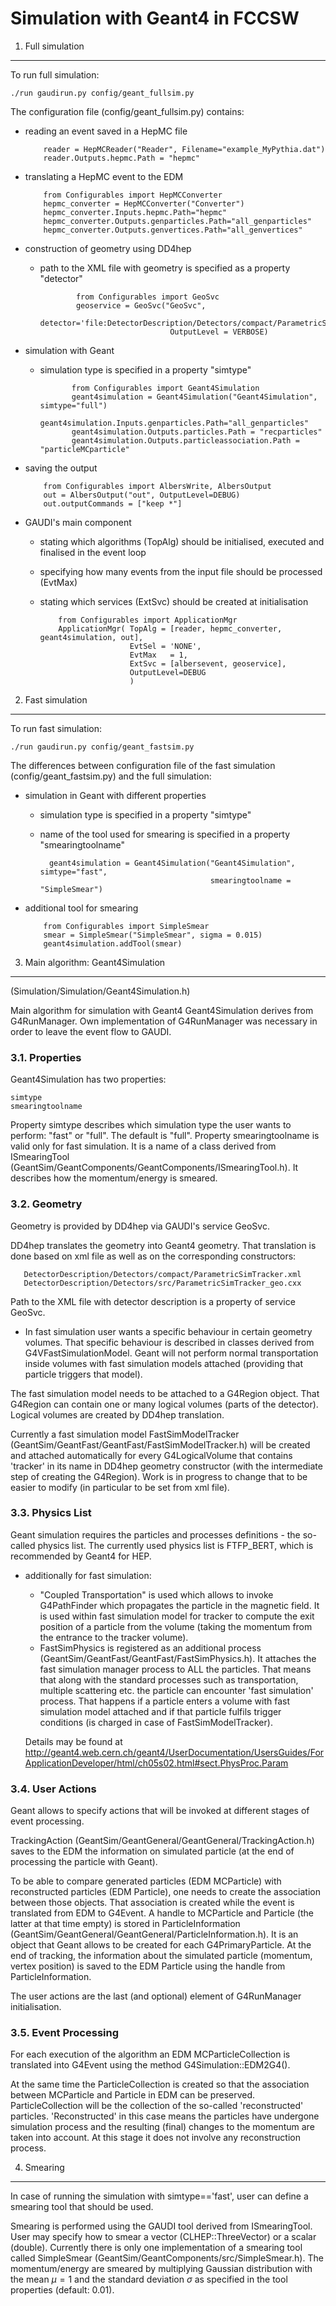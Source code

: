 Simulation with Geant4 in FCCSW
====
1. Full simulation
----

To run full simulation:

    ./run gaudirun.py config/geant_fullsim.py

The configuration file (config/geant_fullsim.py) contains:
  * reading an event saved in a HepMC file

            reader = HepMCReader("Reader", Filename="example_MyPythia.dat")
            reader.Outputs.hepmc.Path = "hepmc"

  * translating a HepMC event to the EDM

            from Configurables import HepMCConverter
            hepmc_converter = HepMCConverter("Converter")
            hepmc_converter.Inputs.hepmc.Path="hepmc"
            hepmc_converter.Outputs.genparticles.Path="all_genparticles"
            hepmc_converter.Outputs.genvertices.Path="all_genvertices"

  * construction of geometry using DD4hep
    - path to the XML file with geometry is specified as a property "detector"

                  from Configurables import GeoSvc
                  geoservice = GeoSvc("GeoSvc",
                                       detector='file:DetectorDescription/Detectors/compact/ParametricSimTracker.xml',
                                       OutputLevel = VERBOSE)

  * simulation with Geant
    - simulation type is specified in a property "simtype"

                 from Configurables import Geant4Simulation
                 geant4simulation = Geant4Simulation("Geant4Simulation", simtype="full")
                 geant4simulation.Inputs.genparticles.Path="all_genparticles"
                 geant4simulation.Outputs.particles.Path = "recparticles"
                 geant4simulation.Outputs.particleassociation.Path = "particleMCparticle"

  * saving the output

            from Configurables import AlbersWrite, AlbersOutput
            out = AlbersOutput("out", OutputLevel=DEBUG)
            out.outputCommands = ["keep *"]

  * GAUDI's main component
      - stating which algorithms (TopAlg) should be initialised, executed and finalised in the event loop
      - specifying how many events from the input file should be processed (EvtMax)
      - stating which services (ExtSvc) should be created at initialisation

                from Configurables import ApplicationMgr
                ApplicationMgr( TopAlg = [reader, hepmc_converter, geant4simulation, out],
                                EvtSel = 'NONE',
                                EvtMax   = 1,
                                ExtSvc = [albersevent, geoservice],
                                OutputLevel=DEBUG
                                )

2. Fast simulation
----

To run fast simulation:

    ./run gaudirun.py config/geant_fastsim.py

The differences between configuration file of the fast simulation (config/geant_fastsim.py) and the full simulation:

  * simulation in Geant with different properties
    - simulation type is specified in a property "simtype"
    - name of the tool used for smearing is specified in a property "smearingtoolname"

            geant4simulation = Geant4Simulation("Geant4Simulation", simtype="fast",
                                                smearingtoolname = "SimpleSmear")

  * additional tool for smearing

            from Configurables import SimpleSmear
            smear = SimpleSmear("SimpleSmear", sigma = 0.015)
            geant4simulation.addTool(smear)

3. Main algorithm: Geant4Simulation
----

(Simulation/Simulation/Geant4Simulation.h)

Main algorithm for simulation with Geant4 Geant4Simulation derives from G4RunManager. Own implementation of G4RunManager was necessary in order to leave the event flow to GAUDI.


### 3.1. Properties

Geant4Simulation has two properties:

    simtype
    smearingtoolname

Property simtype describes which simulation type the user wants to perform: "fast" or "full". The default is "full".
Property smearingtoolname is valid only for fast simulation. It is a name of a class derived from ISmearingTool (GeantSim/GeantComponents/GeantComponents/ISmearingTool.h). It describes how the momentum/energy is smeared.

### 3.2. Geometry

Geometry is provided by DD4hep via GAUDI's service GeoSvc.

DD4hep translates the geometry into Geant4 geometry. That translation is done based on xml file as well as on the corresponding constructors:

       DetectorDescription/Detectors/compact/ParametricSimTracker.xml
       DetectorDescription/Detectors/src/ParametricSimTracker_geo.cxx

Path to the XML file with detector description is a property of service GeoSvc.

  * In fast simulation user wants a specific behaviour in certain geometry volumes. That specific behaviour is described in classes derived from G4VFastSimulationModel. Geant will not perform normal transportation inside volumes with fast simulation models attached (providing that particle triggers that model).

  The fast simulation model needs to be attached to a G4Region object. That G4Region can contain one or many logical volumes (parts of the detector). Logical volumes are created by DD4hep translation.

  Currently a fast simulation model FastSimModelTracker (GeantSim/GeantFast/GeantFast/FastSimModelTracker.h) will be created and attached automatically for every G4LogicalVolume that contains 'tracker' in its name in DD4hep geometry constructor (with the intermediate step of creating the G4Region). Work is in progress to change that to be easier to modify (in particular to be set from xml file).

### 3.3. Physics List

Geant simulation requires the particles and processes definitions - the so-called physics list. The currently used physics list is FTFP_BERT, which is recommended by Geant4 for HEP.

  * additionally for fast simulation:
     - "Coupled Transportation" is used which allows to invoke G4PathFinder which propagates the particle in the magnetic field.
     It is used within fast simulation model for tracker to compute the exit position of a particle from the volume (taking the momentum from the entrance to the tracker volume).
     - FastSimPhysics is registered as an additional process (GeantSim/GeantFast/GeantFast/FastSimPhysics.h). It attaches the fast simulation manager process to ALL the particles. That means that along with the standard processes such as transportation, multiple scattering etc. the particle can encounter 'fast simulation' process. That happens if a particle enters a volume with fast simulation model attached and if that particle fulfils trigger conditions (is charged in case of FastSimModelTracker).

     Details may be found at
                http://geant4.web.cern.ch/geant4/UserDocumentation/UsersGuides/ForApplicationDeveloper/html/ch05s02.html#sect.PhysProc.Param


### 3.4. User Actions

Geant allows to specify actions that will be invoked at different stages of event processing.

TrackingAction (GeantSim/GeantGeneral/GeantGeneral/TrackingAction.h) saves to the EDM the information on simulated particle (at the end of processing the particle with Geant).

To be able to compare generated particles (EDM MCParticle) with reconstructed particles (EDM Particle), one needs to create the association between those objects. That association is created while the event is translated from EDM to G4Event. A handle to MCParticle and Particle (the latter at that time empty) is stored in ParticleInformation (GeantSim/GeantGeneral/GeantGeneral/ParticleInformation.h). It is an object that Geant allows to be created for each G4PrimaryParticle. At the end of tracking, the information about the simulated particle (momentum, vertex position) is saved to the EDM Particle using the handle from ParticleInformation.

The user actions are the last (and optional) element of G4RunManager initialisation.


### 3.5. Event Processing

For each execution of the algorithm an EDM MCParticleCollection is translated into G4Event using the method G4Simulation::EDM2G4().

At the same time the ParticleCollection is created so that the association between MCParticle and Particle in EDM can be preserved. ParticleCollection will be the collection of the so-called 'reconstructed' particles. 'Reconstructed' in this case means the particles have undergone simulation process and the resulting (final) changes to the momentum are taken into account. At this stage it does not involve any reconstruction process.


4. Smearing
----

In case of running the simulation with simtype=='fast', user can define a smearing tool that should be used.

Smearing is performed using the GAUDI tool derived from ISmearingTool. User may specify how to smear a vector (CLHEP::ThreeVector) or a scalar (double). Currently there is only one implementation of a smearing tool called SimpleSmear (GeantSim/GeantComponents/src/SimpleSmear.h). The momentum/energy are smeared by multiplying Gaussian distribution with the mean $\mu=1$ and the standard deviation $\sigma$ as specified in the tool properties (default: 0.01).
